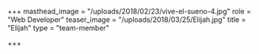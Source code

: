 +++
masthead_image = "/uploads/2018/02/23/vive-el-sueno-4.jpg"
role = "Web Developer"
teaser_image = "/uploads/2018/03/25/Elijah.jpg"
title = "Elijah"
type = "team-member"

+++
